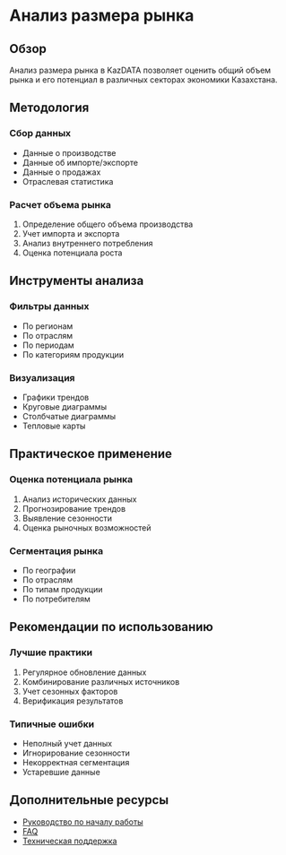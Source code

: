 # Анализ размера рынка

## Обзор

Анализ размера рынка в KazDATA позволяет оценить общий объем рынка и его потенциал в различных секторах экономики Казахстана.

## Методология

### Сбор данных
- Данные о производстве
- Данные об импорте/экспорте
- Данные о продажах
- Отраслевая статистика

### Расчет объема рынка
1. Определение общего объема производства
2. Учет импорта и экспорта
3. Анализ внутреннего потребления
4. Оценка потенциала роста

## Инструменты анализа

### Фильтры данных
- По регионам
- По отраслям
- По периодам
- По категориям продукции

### Визуализация
- Графики трендов
- Круговые диаграммы
- Столбчатые диаграммы
- Тепловые карты

## Практическое применение

### Оценка потенциала рынка
1. Анализ исторических данных
2. Прогнозирование трендов
3. Выявление сезонности
4. Оценка рыночных возможностей

### Сегментация рынка
- По географии
- По отраслям
- По типам продукции
- По потребителям

## Рекомендации по использованию

### Лучшие практики
1. Регулярное обновление данных
2. Комбинирование различных источников
3. Учет сезонных факторов
4. Верификация результатов

### Типичные ошибки
- Неполный учет данных
- Игнорирование сезонности
- Некорректная сегментация
- Устаревшие данные

## Дополнительные ресурсы

- [Руководство по началу работы](../getting-started/quick-start.md)
- [FAQ](../getting-started/faq.md)
- [Техническая поддержка](../support/contact.md)
